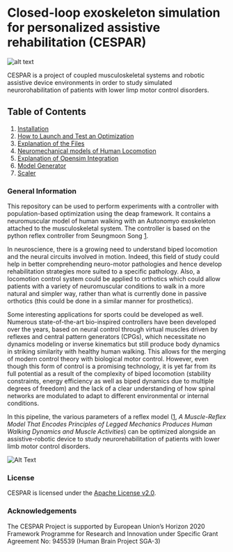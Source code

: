<!-- =================================================
# Copyright (c) Alpine Intuition SARL.
Authors  :: Berat Denizdurduran (berat.denizdurduran@alpineintuition.ch)

================================================= -->

# Closed-loop exoskeleton simulation for personalized assistive rehabilitation (CESPAR)

![alt text](../main/md_files/autonomyo-and-alpine-intuition.jpg)

CESPAR is a project of coupled musculoskeletal systems and
robotic assistive device environments in order to study simulated neurorohabilitation of patients with lower limp motor control disorders.

## Table of Contents
1. [Installation](../main/md_files/Installation.md)
2. [How to Launch and Test an Optimization](../main/md_files/howToLaunch.md)
3. [Explanation of the Files](../main/md_files/files.md)
4. [Neuromechanical models of Human Locomotion](../main/md_files/neuromechanics.md)
5. [Explanation of Opensim Integration](../main/md_files/opensim.md)
6. [Model Generator](../main/md_files/model_generator.md)
7. [Scaler](../main/md_files/scaler.md)

### General Information

This repository can be used to perform experiments with a controller with population-based optimization using the deap framework. It contains a neuromuscular model of human walking with an Autonomyo exoskeleton attached to the musculoskeletal system. The controller is based on the python reflex controller from Seungmoon Song [1](https://ieeexplore.ieee.org/document/5445011).

In neuroscience, there is a growing need to understand biped locomotion and the neural circuits
involved in motion. Indeed, this field of study could help in better comprehending neuro-motor
pathologies and hence develop rehabilitation strategies more suited to a specific pathology. Also,
a locomotion control system could be applied to orthotics which could allow patients with a variety of neuromuscular conditions to walk in a more natural and simpler way, rather than what
is currently done in passive orthotics (this could be done in a similar manner for prosthetics).

Some interesting applications for sports could be developed as well.
Numerous state-of-the-art bio-inspired controllers have been developed over the years, based
on neural control through virtual muscles driven by reflexes and central pattern generators
(CPGs), which necessitate no dynamics modeling or inverse kinematics but still produce body
dynamics in striking similarity with healthy human walking. This allows for the merging of
modern control theory with biological motor control. However, even though this form of control
is a promising technology, it is yet far from its full potential as a result of the complexity of biped
locomotion (stability constraints, energy efficiency as well as biped dynamics due to multiple
degrees of freedom) and the lack of a clear understanding of how spinal networks are modulated
to adapt to different environmental or internal conditions.

In this pipeline, the various parameters of a reflex model ([1](https://ieeexplore.ieee.org/document/5445011), *A Muscle-Reflex Model That Encodes Principles of Legged Mechanics Produces Human Walking Dynamics and Muscle Activities*) can be optimized alongside an assistive-robotic device to
study neurorehabilitation of patients with lower limb motor control disorders.

![Alt Text](../main/md_files/output.gif)


### License

CESPAR is licensed under the [Apache License v2.0](LICENSE).


### Acknowledgements

The CESPAR Project is supported by European Union’s Horizon 2020 Framework Programme for Research and Innovation under Specific Grant Agreement No: 945539 (Human Brain Project SGA-3)
